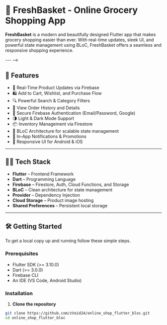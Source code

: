 # 🛒 FreshBasket - Online Grocery Shopping App

**FreshBasket** is a modern and beautifully designed Flutter app that makes grocery shopping easier than ever. With real-time updates, sleek UI, and powerful state management using BLoC, FreshBasket offers a seamless and responsive shopping experience.

<!-- ![FreshBasket Banner](https://your-image-link.com/banner.png) <!-- Replace this with your actual image link -->

--- -->

## 🚀 Features

- 🔄 Real-Time Product Updates via Firebase
- 🛍️ Add to Cart, Wishlist, and Purchase Flow
- 🔍 Powerful Search & Category Filters
- 🧾 View Order History and Details
- 🔐 Secure Firebase Authentication (Email/Password, Google)
- 🌗 Light & Dark Mode Support
- 📦 Inventory Management via Firestore
- 🧠 BLoC Architecture for scalable state management
- 🔔 In-App Notifications & Promotions
- 📱 Responsive UI for Android & iOS

---

## 🧑‍💻 Tech Stack

- **Flutter** – Frontend Framework
- **Dart** – Programming Language
- **Firebase** – Firestore, Auth, Cloud Functions, and Storage
- **BLoC** – Clean architecture for state management
- **Provider** – Dependency Injection
- **Cloud Storage** – Product image hosting
- **Shared Preferences** – Persistent local storage

---

<!-- ## 📱 Screenshots

| Home Screen | Product Detail | Cart Screen |
|-------------|----------------|-------------|
| ![](https://your-image-link.com/home.png) | ![](https://your-image-link.com/product.png) | ![](https://your-image-link.com/cart.png) |

--- -->

## 🛠️ Getting Started

To get a local copy up and running follow these simple steps.

### Prerequisites

- Flutter SDK (>= 3.10.0)
- Dart (>= 3.0.0)
- Firebase CLI
- An IDE (VS Code, Android Studio)

### Installation

1. **Clone the repository**

```bash
git clone https://github.com/zVoid24/online_shop_flutter_bloc.git
cd online_shop_flutter_bloc
